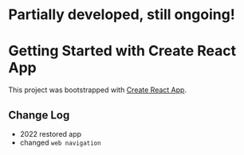 # Partially developed, still ongoing!

# Getting Started with Create React App

This project was bootstrapped with [Create React App](https://github.com/facebook/create-react-app).

## Change Log
- 2022 restored app
- changed `web navigation`